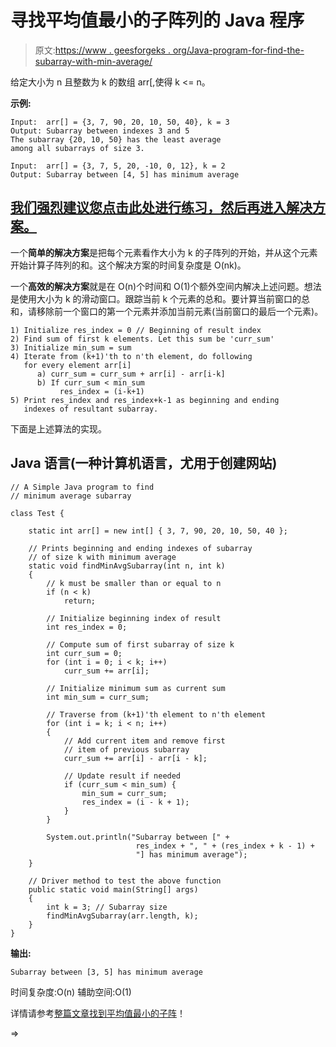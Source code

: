 # 寻找平均值最小的子阵列的 Java 程序

> 原文:[https://www . geesforgeks . org/Java-program-for-find-the-subarray-with-min-average/](https://www.geeksforgeeks.org/java-program-for-find-the-subarray-with-least-average/)

给定大小为 n 且整数为 k 的数组 arr[,使得 k <= n。

**示例:**

```
Input:  arr[] = {3, 7, 90, 20, 10, 50, 40}, k = 3
Output: Subarray between indexes 3 and 5
The subarray {20, 10, 50} has the least average 
among all subarrays of size 3.

Input:  arr[] = {3, 7, 5, 20, -10, 0, 12}, k = 2
Output: Subarray between [4, 5] has minimum average
```

## [我们强烈建议您点击此处进行练习，然后再进入解决方案。](https://practice.geeksforgeeks.org/problems/subarray-with-least-average5031/1)

一个**简单的解决方案**是把每个元素看作大小为 k 的子阵列的开始，并从这个元素开始计算子阵列的和。这个解决方案的时间复杂度是 O(nk)。

一个**高效的解决方案**就是在 O(n)个时间和 O(1)个额外空间内解决上述问题。想法是使用大小为 k 的滑动窗口。跟踪当前 k 个元素的总和。要计算当前窗口的总和，请移除前一个窗口的第一个元素并添加当前元素(当前窗口的最后一个元素)。

```
1) Initialize res_index = 0 // Beginning of result index
2) Find sum of first k elements. Let this sum be 'curr_sum'
3) Initialize min_sum = sum
4) Iterate from (k+1)'th to n'th element, do following
   for every element arr[i]
      a) curr_sum = curr_sum + arr[i] - arr[i-k]
      b) If curr_sum < min_sum
           res_index = (i-k+1)
5) Print res_index and res_index+k-1 as beginning and ending
   indexes of resultant subarray.
```

下面是上述算法的实现。

## Java 语言(一种计算机语言，尤用于创建网站)

```
// A Simple Java program to find 
// minimum average subarray

class Test {

    static int arr[] = new int[] { 3, 7, 90, 20, 10, 50, 40 };

    // Prints beginning and ending indexes of subarray
    // of size k with minimum average
    static void findMinAvgSubarray(int n, int k)
    {
        // k must be smaller than or equal to n
        if (n < k)
            return;

        // Initialize beginning index of result
        int res_index = 0;

        // Compute sum of first subarray of size k
        int curr_sum = 0;
        for (int i = 0; i < k; i++)
            curr_sum += arr[i];

        // Initialize minimum sum as current sum
        int min_sum = curr_sum;

        // Traverse from (k+1)'th element to n'th element
        for (int i = k; i < n; i++) 
        {
            // Add current item and remove first
            // item of previous subarray
            curr_sum += arr[i] - arr[i - k];

            // Update result if needed
            if (curr_sum < min_sum) {
                min_sum = curr_sum;
                res_index = (i - k + 1);
            }
        }

        System.out.println("Subarray between [" +
                            res_index + ", " + (res_index + k - 1) +
                            "] has minimum average");
    }

    // Driver method to test the above function
    public static void main(String[] args)
    {
        int k = 3; // Subarray size
        findMinAvgSubarray(arr.length, k);
    }
}
```

**输出:**

```
Subarray between [3, 5] has minimum average
```

时间复杂度:O(n)
辅助空间:O(1)

详情请参考[整篇文章找到平均值最小的子阵](https://www.geeksforgeeks.org/find-subarray-least-average/)！

=>